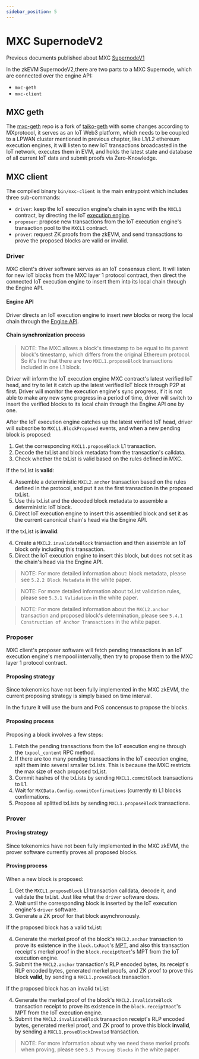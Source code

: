 ```yaml
---
sidebar_position: 5
---
```


# MXC SupernodeV2

Previous documents published about MXC [SupernodeV1](https://www.mxc.org/supernode)

In the zkEVM SupernodeV2,there are two parts to a MXC Supernode, which are connected over the engine API:
- `mxc-geth`
- `mxc-client`


## MXC geth

The [mxc-geth](https://github.com/MXCzkEVM/) repo is a fork of [taiko-geth](https://github.com/taikoxyz/taiko-geth) with some changes according to MXprotocol, it serves as an IoT Web3 platform, which needs to be coupled to a LPWAN cluster mentioned in previous chapter, like L1/L2 ethereum execution engines, it will listen to new IoT transactions broadcasted in the IoT network, executes them in EVM, and holds the latest state and database of all current IoT data and submit proofs via Zero-Knowledge.

## MXC client

The compiled binary `bin/mxc-client` is the main entrypoint which includes three sub-commands:

- `driver`: keep the IoT execution engine's chain in sync with the `MXCL1` contract, by directing the IoT [execution engine](https://ethereum.org/en/glossary/#execution-client).
- `proposer`: propose new transactions from the IoT execution engine's transaction pool to the `MXCL1` contract.
- `prover`: request ZK proofs from the zkEVM, and send transactions to prove the proposed blocks are valid or invalid.

### Driver

MXC client's driver software serves as an IoT consensus client. It will listen for new IoT blocks from the MXC layer 1 protocol contract, then direct the connected IoT execution engine to insert them into its local chain through the Engine API.

#### Engine API

Driver directs an IoT execution engine to insert new blocks or reorg the local chain through the [Engine API](https://github.com/ethereum/execution-apis/blob/main/src/engine/specification.md).

#### Chain synchronization process

> NOTE: The MXC allows a block's timestamp to be equal to its parent block's timestamp, which differs from the original Ethereum protocol. So it's fine that there are two `MXCL1.proposeBlock` transactions included in one L1 block.

Driver will inform the IoT execution engine MXC contract's latest verified IoT head, and try to let it catch up the latest verified IoT block through P2P at first. Driver will monitor the execution engine's sync progress, if it is not able to make any new sync progress in a period of time, driver will switch to insert the verified blocks to its local chain through the Engine API one by one.

After the IoT execution engine catches up the latest verified IoT head, driver will subscribe to `MXCL1.BlockProposed` events, and when a new pending block is proposed:

1. Get the corresponding `MXCL1.proposeBlock` L1 transaction.
2. Decode the txList and block metadata from the transaction's calldata.
3. Check whether the txList is valid based on the rules defined in MXC.

If the txList is **valid**:

4. Assemble a deterministic `MXCL2.anchor` transaction based on the rules defined in the protocol, and put it as the first transaction in the proposed txList.
5. Use this txList and the decoded block metadata to assemble a deterministic IoT block.
6. Direct IoT execution engine to insert this assembled block and set it as the current canonical chain's head via the Engine API.

If the txList is **invalid**:

4. Create a `MXCL2.invalidateBlock` transaction and then assemble an IoT block only including this transaction.
5. Direct the IoT execution engine to insert this block, but does not set it as the chain's head via the Engine API.

> NOTE: For more detailed information about: block metadata, please see `5.2.2 Block Metadata` in the white paper.

> NOTE: For more detailed information about txList validation rules, please see `5.3.1 Validation` in the white paper.

> NOTE: For more detailed information about the `MXCL2.anchor` transaction and proposed block's determination, please see `5.4.1 Construction of Anchor Transactions` in the white paper.

### Proposer

MXC client's proposer software will fetch pending transactions in an IoT execution engine's mempool intervally, then try to propose them to the MXC layer 1 protocol contract.

#### Proposing strategy

Since tokenomics have not been fully implemented in the MXC zkEVM, the current proposing strategy is simply based on time interval.

In the future it will use the burn and PoS concensus to propose the blocks.

#### Proposing process

Proposing a block involves a few steps:

1. Fetch the pending transactions from the IoT execution engine through the `txpool_content` RPC method.
2. If there are too many pending transactions in the IoT execution engine, split them into several smaller txLists. This is because the MXC restricts the max size of each proposed txList.
3. Commit hashes of the txLists by sending `MXCL1.commitBlock` transactions to L1.
4. Wait for `MXCData.Config.commitConfirmations` (currently `0`) L1 blocks confirmations.
5. Propose all splitted txLists by sending `MXCL1.proposeBlock` transactions.

### Prover

#### Proving strategy

Since tokenomics have not been fully implemented in the MXC zkEVM, the prover software currently proves all proposed blocks.

#### Proving process

When a new block is proposed:

1. Get the `MXCL1.proposeBlock` L1 transaction calldata, decode it, and validate the txList. Just like what the `driver` software does.
2. Wait until the corresponding block is inserted by the IoT execution engine's `driver` software.
3. Generate a ZK proof for that block asynchronously.

If the proposed block has a valid txList:

4. Generate the merkel proof of the block's `MXCL2.anchor` transaction to prove its existence in the `block.txRoot`'s [MPT](https://ethereum.org/en/developers/docs/data-structures-and-encoding/patricia-merkle-trie/), and also this transaction receipt's merkel proof in the `block.receiptRoot`'s MPT from the IoT execution engine.
5. Submit the `MXCL2.anchor` transaction's RLP encoded bytes, its receipt's RLP encoded bytes, generated merkel proofs, and ZK proof to prove this block **valid**, by sending a `MXCL1.proveBlock` transaction.

If the proposed block has an invalid txList:

4. Generate the merkel proof of the block's `MXCL2.invalidateBlock` transaction receipt to prove its existence in the `block.receiptRoot`'s MPT from the IoT execution engine.
5. Submit the `MXCL2.invalidateBlock` transaction receipt's RLP encoded bytes, generated merkel proof, and ZK proof to prove this block **invalid**, by sending a `MXCL1.proveBlockInvalid` transaction.

> NOTE: For more information about why we need these merkel proofs when proving, please see `5.5 Proving Blocks` in the white paper.